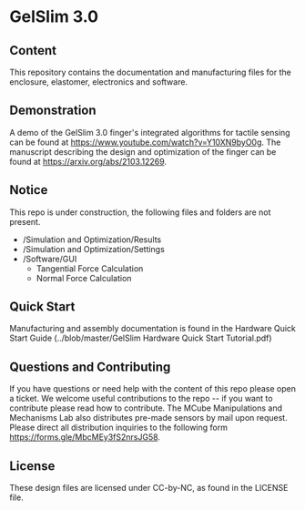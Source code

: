 # GelSlim 3.0

## Content 
This repository contains the documentation and manufacturing files for the enclosure, elastomer, electronics and software.

## Demonstration
A demo of the GelSlim 3.0 finger's integrated algorithms for tactile sensing can be found at https://www.youtube.com/watch?v=Y10XN9byO0g. The manuscript describing the design and optimization of the finger can be found at https://arxiv.org/abs/2103.12269.

## Notice
This repo is under construction, the following files and folders are not present.
- /Simulation and Optimization/Results
- /Simulation and Optimization/Settings
- /Software/GUI 
  - Tangential Force Calculation
  - Normal Force Calculation

## Quick Start
Manufacturing and assembly documentation is found in the Hardware Quick Start Guide
(../blob/master/GelSlim Hardware Quick Start Tutorial.pdf)


## Questions and Contributing
If you have questions or need help with the content of this repo please open a ticket. We welcome useful contributions to the repo -- if you want to contribute please read how to contribute. The MCube Manipulations and Mechanisms Lab also distributes pre-made sensors by mail upon request. Please direct all distribution inquiries to the following form https://forms.gle/MbcMEy3fS2nrsJG58.

## License
These design files are licensed under CC-by-NC, as found in the LICENSE file.
